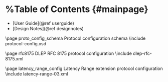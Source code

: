 %Table of Contents {#mainpage}
=================

- [User Guide](@ref userguide)
- [Design Notes](@ref designnotes)

<!-- The following includes are dependent on the setting of EXAMPLE_PATH
     in doxygen.config
-->

\page proto_config_schema Protocol configuration schema
\include protocol-config.xsd

\page rfc8175 DLEP RFC 8175 protocol configuration
\include dlep-rfc-8175.xml

\page latency_range_config Latency Range extension protocol configuration
\include latency-range-03.xml
